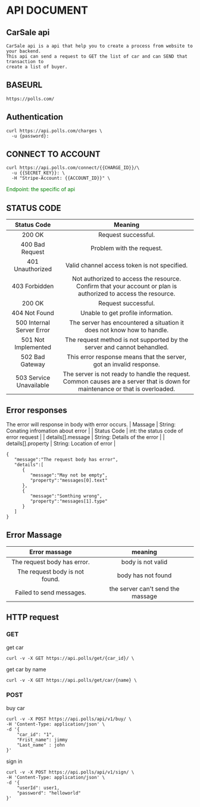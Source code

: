 # API DOCUMENT

## CarSale api

    CarSale api is a api that help you to create a process from website to your backend.
    This api can send a request to GET the list of car and can SEND that transaction to
    create a list of buyer.

## BASEURL

```
https://polls.com/
```

## Authentication

```
curl https://api.polls.com/charges \
  -u {password}:
```

## CONNECT TO ACCOUNT

```
curl https://api.polls.com/connect/{{CHARGE_ID}}/\
  -u {{SECRET_KEY}}: \
  -H "Stripe-Account: {{ACCOUNT_ID}}" \
```

<span style="color: green">Endpoint: the specific of api</span>

## STATUS CODE

|        Status Code        |                                                            Meaning                                                            |
| :-----------------------: | :---------------------------------------------------------------------------------------------------------------------------: |
|          200 OK           |                                                      Request successful.                                                      |
|      400 Bad Request      |                                                   Problem with the request.                                                   |
|     401 Unauthorized      |                                         Valid channel access token is not specified.                                          |
|       403 Forbidden       |        Not authorized to access the resource. Confirm that your account or plan is authorized to access the resource.         |
|          200 OK           |                                                      Request successful.                                                      |
|       404 Not Found       |                                              Unable to get profile information.                                               |
| 500 Internal Server Error |                            The server has encountered a situation it does not know how to handle.                             |
|    501 Not Implemented    |                            The request method is not supported by the server and cannot behandled.                            |
|      502 Bad Gateway      |                              This error response means that the server, got an invalid response.                              |
|  503 Service Unavailable  | The server is not ready to handle the request. Common causes are a server that is down for maintenance or that is overloaded. |

## Error responses

The error will response in body with error occurs.
| Massage | String: Conating infromation about error |
| Status Code | int: the status code of error request |
| details[].message | String: Details of the error |
| details[].property | String: Location of error |

```
{
   "message":"The request body has error",
   "details":[
      {
         "message":"May not be empty",
         "property":"messages[0].text"
      },
      {
         "message":"Somthing wrong",
         "property":"messages[1].type"
      }
   ]
}
```

## Error Massage

|         Error massage          |              meaning              |
| :----------------------------: | :-------------------------------: |
|  The request body has error.   |         body is not valid         |
| The request body is not found. |        body has not found         |
|    Failed to send messages.    | the server can't send the massage |

## HTTP request

### GET

get car

```
curl -v -X GET https://api.polls/get/{car_id}/ \
```

get car by name

```
curl -v -X GET https://api.polls/get/car/{name} \
```

### POST

buy car

```
curl -v -X POST https://api.polls/api/v1/buy/ \
-H 'Content-Type: application/json' \
-d '{
    "car_id": "1",
    "Frist_name": jimmy
    "Last_name" : john
}'
```

sign in

```
curl -v -X POST https://api.polls/api/v1/sign/ \
-H 'Content-Type: application/json' \
-d '{
    "userId": user1,
    "password": "helloworld"
}'
```
